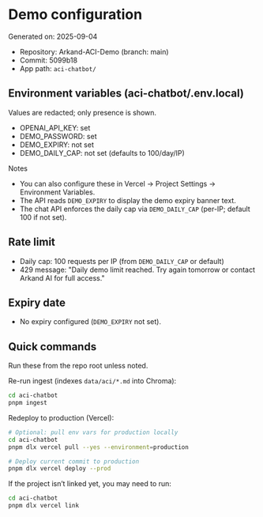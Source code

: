 # Demo configuration

Generated on: 2025-09-04

- Repository: Arkand-ACI-Demo (branch: main)
- Commit: 5099b18
- App path: `aci-chatbot/`

## Environment variables (aci-chatbot/.env.local)

Values are redacted; only presence is shown.

- OPENAI_API_KEY: set
- DEMO_PASSWORD: set
- DEMO_EXPIRY: not set
- DEMO_DAILY_CAP: not set (defaults to 100/day/IP)

Notes

- You can also configure these in Vercel → Project Settings → Environment Variables.
- The API reads `DEMO_EXPIRY` to display the demo expiry banner text.
- The chat API enforces the daily cap via `DEMO_DAILY_CAP` (per-IP; default 100 if not set).

## Rate limit

- Daily cap: 100 requests per IP (from `DEMO_DAILY_CAP` or default)
- 429 message: "Daily demo limit reached. Try again tomorrow or contact Arkand AI for full access."

## Expiry date

- No expiry configured (`DEMO_EXPIRY` not set).

## Quick commands

Run these from the repo root unless noted.

Re-run ingest (indexes `data/aci/*.md` into Chroma):

```bash
cd aci-chatbot
pnpm ingest
```

Redeploy to production (Vercel):

```bash
# Optional: pull env vars for production locally
cd aci-chatbot
pnpm dlx vercel pull --yes --environment=production

# Deploy current commit to production
pnpm dlx vercel deploy --prod
```

If the project isn’t linked yet, you may need to run:

```bash
cd aci-chatbot
pnpm dlx vercel link
```
